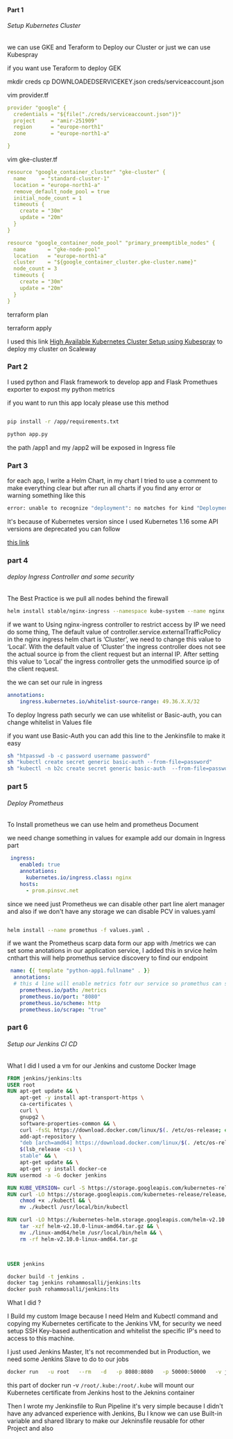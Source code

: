 #### Part 1 
###### Setup Kubernetes Cluster 

we can use GKE and Teraform to Deploy our Cluster or just we can use Kubespray

if you want use Teraform to deploy GEK 

mkdir creds
cp DOWNLOADEDSERVICEKEY.json creds/serviceaccount.json


vim provider.tf

```.yaml
provider "google" {
  credentials = "${file("./creds/serviceaccount.json")}"
  project     = "amir-251909"
  region      = "europe-north1"
  zone        = "europe-north1-a"

}
```
vim gke-cluster.tf

```.yaml
resource "google_container_cluster" "gke-cluster" {
  name     = "standard-cluster-1"
  location = "europe-north1-a"
  remove_default_node_pool = true
  initial_node_count = 1
  timeouts {
    create = "30m"
    update = "20m"
  }
}

resource "google_container_node_pool" "primary_preemptible_nodes" {
  name       = "gke-node-pool"
  location   = "europe-north1-a"
  cluster    = "${google_container_cluster.gke-cluster.name}"
  node_count = 3
  timeouts {
    create = "30m"
    update = "20m"
  }
}
```
terraform plan

terraform apply

I used this link [High Available Kubernetes Cluster Setup using Kubespray](https://schoolofdevops.github.io/ultimate-kubernetes-bootcamp/cluster_setup_kubespray/) to deploy my cluster on Scaleway 


### Part 2 

I used python and Flask framework to develop app and Flask Promethues exporter to expost my python metrics 

if you want to run this app localy please use this method 

```bash 

pip install -r /app/requirements.txt

python app.py 

```
the path /app1 and my /app2 will be exposed in Ingress file 

### Part 3 
 
for each app, I write a Helm Chart, in my chart I tried to use a comment to make everything clear but after run all charts if you find any error or warning something like this 

```bash
error: unable to recognize "deployment": no matches for kind "Deployment" in version "extensions/v1beta1"
```

It's because of Kubernetes version since I used Kubernetes 1.16 some API versions are deprecated you can follow 

[this link ](https://kubernetes.io/blog/2019/09/18/kubernetes-1-16-release-announcement/)

### part 4 

###### deploy Ingress Controller and some security 

The Best Practice is we pull all nodes behind the firewall

```bash
helm install stable/nginx-ingress --namespace kube-system --name nginx  --set controller.hostNetwork=true,controller.kind=DaemonSet, --set controller.service.externalTrafficPolicy=Local
```

if we want to Using nginx-ingress controller to restrict access by IP we need do some thing, The default value of controller.service.externalTrafficPolicy in the nginx ingress helm chart is ‘Cluster’, we need to change this value to ‘Local’. With the default value of ‘Cluster’ the ingress controller does not see the actual source ip from the client request but an internal IP. After setting this value to ‘Local’ the ingress controller gets the unmodified source ip of the client request.

the we can set our rule in ingress 
```yaml
annotations:
    ingress.kubernetes.io/whitelist-source-range: 49.36.X.X/32

```
To deploy Ingress path securly we can use whitelist or Basic-auth, you can change whitelist in Values file


if you want use Basic-Auth you can add this line to the Jenkinsfile to make it easy 

```bash
sh "htpasswd -b -c password username password" 
sh "kubectl create secret generic basic-auth --from-file=password"
sh "kubectl -n b2c create secret generic basic-auth  --from-file=password --dry-run=true -o yaml | kubectl apply -f -"
```
### part 5  
###### Deploy Prometheus 

To Install prometheus we can use helm and prometheus Document

we need change something in values for example add our domain in Ingress part 

```yaml
 ingress:
    enabled: true
    annotations:
      kubernetes.io/ingress.class: nginx
    hosts:
      - prom.pinsvc.net
```
since we need just Prometheus we can disable other part line alert manager and also if we don't have any storage we can disable PCV in values.yaml

```bash 

helm install --name promethus -f values.yaml .

```

if we want the Prometheus scarp data form our app with /metrics we can set some anotations in our application service, I added this in srvice helm cnthart this will help promethus service discovery to find our endpoint 

```yaml
 name: {{ template "python-app1.fullname" . }}
  annotations:
  # this 4 line will enable metrics fotr our service so promethus can scrap data
    prometheus.io/path: /metrics
    prometheus.io/port: "8080"
    prometheus.io/scheme: http
    prometheus.io/scrape: "true"
```



### part 6 
###### Setup our Jenkins CI CD 

What I did I used a vm for our Jenkins and custome Docker Image 



```Dockerfile
FROM jenkins/jenkins:lts
USER root
RUN apt-get update && \
    apt-get -y install apt-transport-https \
    ca-certificates \
    curl \
    gnupg2 \
    software-properties-common && \
    curl -fsSL https://download.docker.com/linux/$(. /etc/os-release; echo "$ID")/gpg > /tmp/dkey; apt-key add /tmp/dkey && \
    add-apt-repository \
    "deb [arch=amd64] https://download.docker.com/linux/$(. /etc/os-release; echo "$ID") \
    $(lsb_release -cs) \
    stable" && \
    apt-get update && \
    apt-get -y install docker-ce
RUN usermod -a -G docker jenkins

RUN KUBE_VERSION= curl -S https://storage.googleapis.com/kubernetes-release/release/stable.txt
RUN curl -LO https://storage.googleapis.com/kubernetes-release/release/$(curl -S https://storage.googleapis.com/kubernetes-release/release/stable.txt)/bin/linux/amd64/kubectl && \
    chmod +x ./kubectl && \
    mv ./kubectl /usr/local/bin/kubectl

RUN curl -LO https://kubernetes-helm.storage.googleapis.com/helm-v2.10.0-linux-amd64.tar.gz && \
    tar -xzf helm-v2.10.0-linux-amd64.tar.gz && \
    mv ./linux-amd64/helm /usr/local/bin/helm && \
    rm -rf helm-v2.10.0-linux-amd64.tar.gz



USER jenkins
```
```bash
docker build -t jenkins .
docker tag jenkins rohammosalli/jenkins:lts
docker push rohammosalli/jenkins:lts
```
What I did ? 

I Build my custom Image because I need Helm and Kubectl command and copying my Kubernetes certificate to the Jenkins VM, for security we need setup SSH Key-based authentication and whitelist the specific IP's need to access to this machine.

I just used Jenkins Master, It's not recommended but in Production, we need some Jenkins Slave to do to our jobs


```bash
docker run   -u root   --rm   -d   -p 8080:8080   -p 50000:50000   -v jenkins-data2:/var/jenkins_home   -v /var/run/docker.sock:/var/run/docker.sock -v /root/.kube:/root/.kube   rohammosalli/jenkins:lts
```

this part of docker run -v ```/root/.kube:/root/.kube``` will mount our Kubernetes certificate from Jenkins host to the Jeknins container  

Then I wrote my Jenkinsfile to Run Pipeline it's very simple because I didn't have any advanced experience with Jenkins, Bu I know we can use Built-in variable and shared library to make our Jekninsfile reusable for other Project and also 